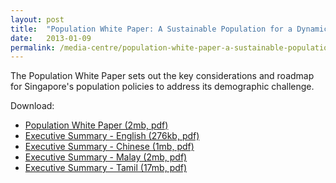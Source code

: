 ```yaml
---
layout: post
title:  "Population White Paper: A Sustainable Population for a Dynamic Singapore"
date:   2013-01-09
permalink: /media-centre/population-white-paper-a-sustainable-population-for-a-dynamic-singapore
---
```


The Population White Paper sets out the key considerations and roadmap for Singapore's population policies to address its demographic challenge.

Download:

* [Population White Paper (2mb, pdf)](isomerpages-stratgroup/images/PublicationImages/chart7.png.pdf)
* [Executive Summary - English (276kb, pdf)](isomerpages-stratgroup/images/PublicationImages/exec-summary-english.pdf)
* [Executive Summary - Chinese (1mb, pdf)](isomerpages-stratgroup/images/PublicationImages/exec-summary-chinese.pdf)
* [Executive Summary - Malay (2mb, pdf)](isomerpages-stratgroup/images/PublicationImages/exec-summary-malay.pdf)
* [Executive Summary - Tamil (17mb, pdf)](isomerpages-stratgroup/images/PublicationImages/exec-summary-tamil.pdf)
